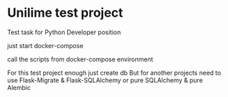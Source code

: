 # Unilime test project
Test task for Python Developer position

just start docker-compose

call the scripts from docker-compose environment

For this test project enough just create db
But for another projects need to use Flask-Migrate & Flask-SQLAlchemy
or pure SQLAlchemy & pure Alembic
